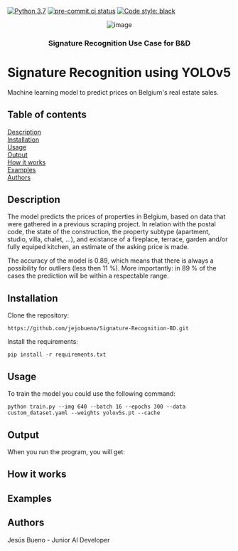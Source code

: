 [![Python 3.7](https://img.shields.io/badge/python-3.7-blue.svg)](https://www.python.org/downloads/release/python-360/)
[![pre-commit.ci status](https://results.pre-commit.ci/badge/github/jejobueno/ImmoEliza-Regressions/main.svg)](https://results.pre-commit.ci/latest/github/jejobueno/ImmoEliza-Regressions/main) [![Code style: black](https://img.shields.io/badge/code%20style-black-000000.svg)](https://github.com/psf/black)
<div align = "center">

![image](https://user-images.githubusercontent.com/34608190/138427104-c02b202d-f95a-4f13-bd12-d3e1f109ed3f.png)

<h3>Signature Recognition Use Case for B&D</h3>

 </div>


# Signature Recognition using YOLOv5
Machine learning model to predict prices on Belgium's real estate sales.

## Table of contents
[Description](#Description)  
[Installation](#Installation)  
[Usage](#Usage)  
[Output](#Output)  
[How it works](#How-it-works)  
[Examples](#Examples)  
[Authors](#Authors)

## Description
The model predicts the prices of properties in Belgium, based on data that were gathered in a previous scraping project.
In relation with the postal code, the state of the construction, the property subtype (apartment, studio, villa, chalet, ...),
and existance of a fireplace, terrace, garden and/or fully equiped kitchen, an estimate of the asking price is made.

The accuracy of the model is 0.89, which means that there is always a possibility for outliers (less then 11 %). More importantly: in 89 %
of the cases the prediction will be within a respectable range.

## Installation
Clone the repository:
```
https://github.com/jejobueno/Signature-Recognition-BD.git
``` 
 
Install the requirements:
```
pip install -r requirements.txt
``` 

## Usage
  

To train the model you could use the following command:
```
python train.py --img 640 --batch 16 --epochs 300 --data custom_dataset.yaml --weights yolov5s.pt --cache
```   

## Output
When you run the program, you will get: 

## How it works

## Examples


## Authors
Jesús Bueno - Junior AI Developer
